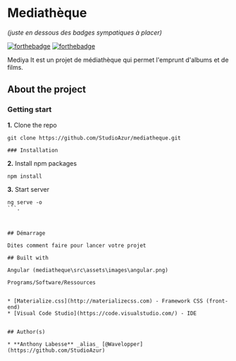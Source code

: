 # Mediathèque
_(juste en dessous des badges sympatiques à placer)_

[![forthebadge](http://forthebadge.com/images/badges/built-with-love.svg)](http://forthebadge.com)  [![forthebadge](http://forthebadge.com/images/badges/powered-by-electricity.svg)](http://forthebadge.com)

Mediya It est un projet de médiathèque qui permet l'emprunt d'albums et de films.

## About the project



### Getting start

**1.** Clone the repo
```
git clone https://github.com/StudioAzur/mediatheque.git

### Installation
```
**2.** Install npm packages
```
npm install
```
**3.** Start server
```
ng serve -o
```.



## Démarrage

Dites comment faire pour lancer votre projet

## Built with

Angular (mediatheque\src\assets\images\angular.png)

Programs/Software/Ressources


* [Materialize.css](http://materializecss.com) - Framework CSS (front-end)
* [Visual Code Studio](https://code.visualstudio.com/) - IDE


## Author(s)

* **Anthony Labesse** _alias_ [@Wavelopper](https://github.com/StudioAzur)



